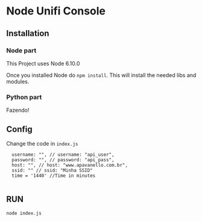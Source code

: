 # Node Unifi Console
## Installation

### Node part
This Project uses Node 6.10.0

Once you installed Node do ```npm install```. This will install the needed libs and modules.

### Python part
Fazendo!

## Config
 
Change the code in ```index.js```
```
  username: "", // username: "api_user",
  password: "", // password: "api_pass",
  host: "", // host: "www.apavanello.com.br",
  ssid: "" // ssid: "Minha SSID"
  time = '1440' //Time in minutes
  
```

## RUN
```node index.js``` 
